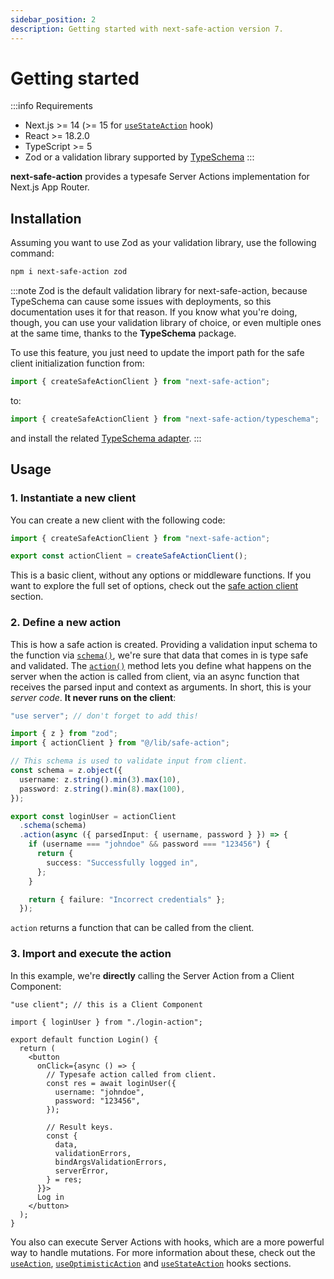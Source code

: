 ```yaml
---
sidebar_position: 2
description: Getting started with next-safe-action version 7.
---
```


# Getting started

:::info Requirements

- Next.js >= 14 (>= 15 for [`useStateAction`](/docs/execution/hooks/usestateaction) hook)
- React >= 18.2.0
- TypeScript >= 5
- Zod or a validation library supported by [TypeSchema](https://typeschema.com/#coverage)
:::

**next-safe-action** provides a typesafe Server Actions implementation for Next.js App Router.

## Installation

Assuming you want to use Zod as your validation library, use the following command:

```bash npm2yarn
npm i next-safe-action zod
```

:::note
Zod is the default validation library for next-safe-action, because TypeSchema can cause some issues with deployments, so this documentation uses it for that reason. If you know what you're doing, though, you can use your validation library of choice, or even multiple ones at the same time, thanks to the **TypeSchema** package.

To use this feature, you just need to update the import path for the safe client initialization function from:
```typescript
import { createSafeActionClient } from "next-safe-action";
```

to:

```typescript
import { createSafeActionClient } from "next-safe-action/typeschema";
```

and install the related [TypeSchema adapter](https://typeschema.com/#coverage).
:::

## Usage

### 1. Instantiate a new client

You can create a new client with the following code:

```typescript title="src/lib/safe-action.ts"
import { createSafeActionClient } from "next-safe-action";

export const actionClient = createSafeActionClient();
```

This is a basic client, without any options or middleware functions. If you want to explore the full set of options, check out the [safe action client](/docs/safe-action-client) section.

### 2. Define a new action

This is how a safe action is created. Providing a validation input schema to the function via [`schema()`](/docs/safe-action-client/instance-methods#schema), we're sure that data that comes in is type safe and validated.
The [`action()`](/docs/safe-action-client/instance-methods#action--stateaction) method lets you define what happens on the server when the action is called from client, via an async function that receives the parsed input and context as arguments. In short, this is your _server code_. **It never runs on the client**:

```typescript title="src/app/login-action.ts"
"use server"; // don't forget to add this!

import { z } from "zod";
import { actionClient } from "@/lib/safe-action";

// This schema is used to validate input from client.
const schema = z.object({
  username: z.string().min(3).max(10),
  password: z.string().min(8).max(100),
});

export const loginUser = actionClient
  .schema(schema)
  .action(async ({ parsedInput: { username, password } }) => {
    if (username === "johndoe" && password === "123456") {
      return {
        success: "Successfully logged in",
      };
    }

    return { failure: "Incorrect credentials" };
  });
```

`action` returns a function that can be called from the client.

### 3. Import and execute the action

In this example, we're **directly** calling the Server Action from a Client Component:

```tsx title="src/app/login.tsx"
"use client"; // this is a Client Component

import { loginUser } from "./login-action";

export default function Login() {
  return (
    <button
      onClick={async () => {
        // Typesafe action called from client.
        const res = await loginUser({
          username: "johndoe",
          password: "123456",
        });

        // Result keys.
        const {
          data,
          validationErrors,
          bindArgsValidationErrors,
          serverError,
        } = res;
      }}>
      Log in
    </button>
  );
}
```

You also can execute Server Actions with hooks, which are a more powerful way to handle mutations. For more information about these, check out the [`useAction`](/docs/execution/hooks/useaction), [`useOptimisticAction`](/docs/execution/hooks/useoptimisticaction) and [`useStateAction`](/docs/execution/hooks/usestateaction) hooks sections.
